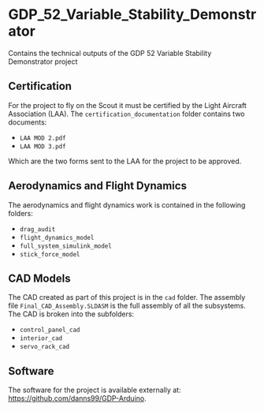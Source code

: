 # GDP_52_Variable_Stability_Demonstrator
Contains the technical outputs of the GDP 52 Variable Stability Demonstrator project

## Certification
For the project to fly on the Scout it must be certified by the Light Aircraft Association (LAA).
The `certification_documentation` folder contains two documents:
- `LAA MOD 2.pdf`
- `LAA MOD 3.pdf`

Which are the two forms sent to the LAA for the project to be approved.

## Aerodynamics and Flight Dynamics
The aerodynamics and flight dynamics work is contained in the following folders:
- `drag_audit`
- `flight_dynamics_model`
- `full_system_simulink_model`
- `stick_force_model`

## CAD Models
The CAD created as part of this project is in the `cad` folder.
The assembly file `Final_CAD_Assembly.SLDASM` is the full assembly of all the subsystems.
The CAD is broken into the subfolders:
- `control_panel_cad`
- `interior_cad`
- `servo_rack_cad`

## Software
The software for the project is available externally at: https://github.com/danns99/GDP-Arduino.
